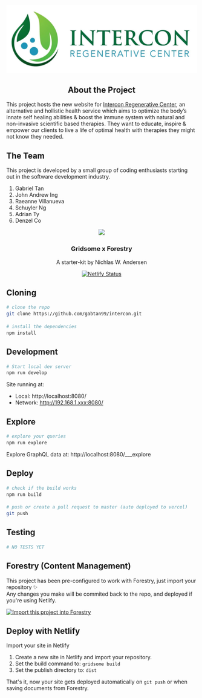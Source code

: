<img src="/src/assets/img/irc-logo-brand.png">
<h2 text-align="center" align="center">About the Project</h2>
<p align="center">
  <p text-align="center">This project hosts the new website for <a href="https://www.facebook.com/interconregenerative">Intercon Regenerative Center</a>, an alternative and hollistic health service which aims to optimize the body’s innate self healing abilities & boost the immune system with natural and non-invasive scientific based therapies. They want to educate, inspire & empower our clients to live a life of optimal health with therapies they might not know they needed.</p>
</p>

## The Team

This project is developed by a small group of coding enthusiasts starting out in the software development industry.

1. Gabriel Tan
2. John Andrew Ing
3. Raeanne Villanueva
4. Schuyler Ng
5. Adrian Ty
6. Denzel Co

<p align="center">
  <img src="https://file-xidfrcjkaq.now.sh/" height="240">
  <h3 align="center">Gridsome x Forestry</h3>
  <p align="center">A starter-kit by Nichlas W. Andersen<p>
</p>

<p align="center">
  <a href="https://app.netlify.com/sites/gridsome-forestry/deploys"><img src="https://api.netlify.com/api/v1/badges/21965bf1-8f46-4201-afe9-98896cba865e/deploy-status" alt="Netlify Status"></a>
</p>

## Cloning

```bash
# clone the repo
git clone https://github.com/gabtan99/intercon.git

# install the dependencies
npm install
```

## Development

```bash
# Start local dev server
npm run develop
```

Site running at:

- Local: http://localhost:8080/
- Network: http://192.168.1.xxx:8080/

## Explore

```bash
# explore your queries
npm run explore
```

Explore GraphQL data at: http://localhost:8080/___explore

## Deploy

```bash
# check if the build works
npm run build

# push or create a pull request to master (auto deployed to vercel)
git push
```

## Testing

```bash
# NO TESTS YET
```

## Forestry (Content Management)

This project has been pre-configured to work with Forestry, just import your repository ✨  
Any changes you make will be commited back to the repo, and deployed if you're using Netlify.

<p>
  <a href="https://app.forestry.io/quick-start?repo=itsnwa/gridsome-forestry-starter&amp;provider=github&amp;engine=vuepress" rel="nofollow"><img src="https://camo.githubusercontent.com/2455e97e4e989374a355fb0bea7ad364f2561c92/68747470733a2f2f6173736574732e666f7265737472792e696f2f696d706f72742d746f2d666f7265737472794b2e737667" alt="Import this project into Forestry" data-canonical-src="https://assets.forestry.io/import-to-forestryK.svg" style="max-width:100%;"></a>
</p>

## Deploy with Netlify

Import your site in Netlify

1. Create a new site in Netlify and import your repository.
2. Set the build command to: `gridsome build`
3. Set the publish directory to: `dist`

That's it, now your site gets deployed automatically on `git push` or when saving documents from Forestry.

